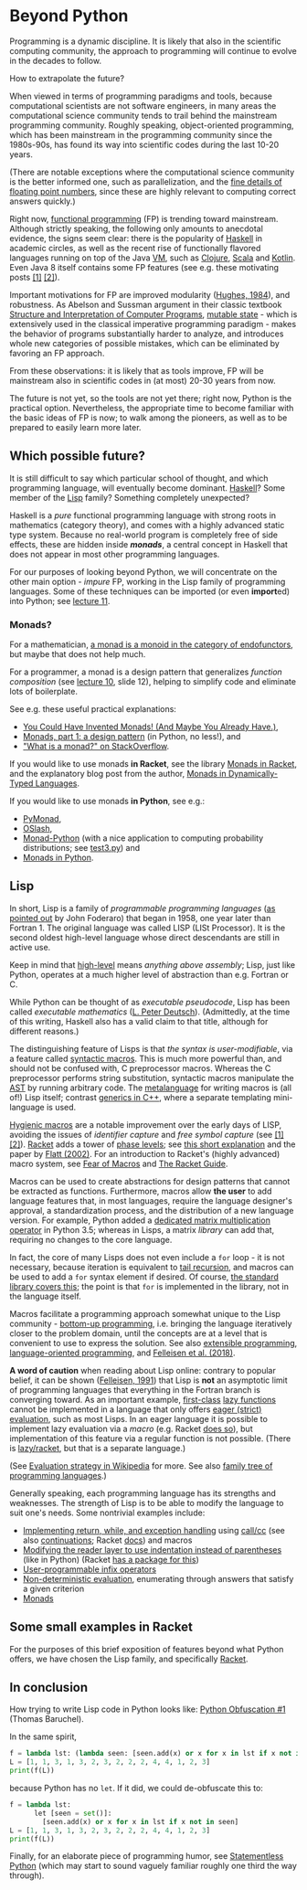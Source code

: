 # Beyond Python

Programming is a dynamic discipline. It is likely that also in the scientific computing community, the approach to programming will continue to evolve in the decades to follow.

How to extrapolate the future?

When viewed in terms of programming paradigms and tools, because computational scientists are not software engineers, in many areas the computational science community tends to trail behind the mainstream programming community. Roughly speaking, object-oriented programming, which has been mainstream in the programming community since the 1980s-90s, has found its way into scientific codes during the last 10-20 years.

(There are notable exceptions where the computational science community is the better informed one, such as parallelization, and the [fine details of floating point numbers](https://docs.oracle.com/cd/E19957-01/806-3568/ncg_goldberg.html), since these are highly relevant to computing correct answers quickly.)

Right now, [functional programming](https://en.wikipedia.org/wiki/Functional_programming) (FP) is trending toward mainstream. Although strictly speaking, the following only amounts to anecdotal evidence, the signs seem clear: there is the popularity of [Haskell](https://en.wikipedia.org/wiki/Haskell_(programming_language)) in academic circles, as well as the recent rise of functionally flavored languages running on top of the Java [VM](https://en.wikipedia.org/wiki/Virtual_machine), such as [Clojure](https://en.wikipedia.org/wiki/Clojure), [Scala](https://en.wikipedia.org/wiki/Scala_%28programming_language%29) and [Kotlin](https://en.wikipedia.org/wiki/Kotlin_%28programming_language%29). Even Java 8 itself contains some FP features (see e.g. these motivating posts [[1]](http://www.deadcoderising.com/why-you-should-embrace-lambdas-in-java-8/) [[2]](https://flyingbytes.github.io/programming/java8/functional/part1/2017/01/23/Java8-Part1.html)).

Important motivations for FP are improved modularity ([Hughes, 1984](http://www.cse.chalmers.se/~rjmh/Papers/whyfp.html)), and robustness. As Abelson and Sussman argument in their classic textbook [Structure and Interpretation of Computer Programs](https://mitpress.mit.edu/sites/default/files/sicp/full-text/book/book.html), [mutable state](https://en.wikipedia.org/wiki/Immutable_object) - which is extensively used in the classical imperative programming paradigm - makes the behavior of programs substantially harder to analyze, and introduces whole new categories of possible mistakes, which can be eliminated by favoring an FP approach.

From these observations: it is likely that as tools improve, FP will be mainstream also in scientific codes in (at most) 20-30 years from now.

The future is not yet, so the tools are not yet there; right now, Python is the practical option. Nevertheless, the appropriate time to become familiar with the basic ideas of FP is now; to walk among the pioneers, as well as to be prepared to easily learn more later.

## Which possible future?

It is still difficult to say which particular school of thought, and which programming language, will eventually become dominant. [Haskell](https://en.wikipedia.org/wiki/Haskell_(programming_language))? Some member of the [Lisp](https://en.wikipedia.org/wiki/Lisp_(programming_language)) family? Something completely unexpected?

Haskell is a *pure* functional programming language with strong roots in mathematics (category theory), and comes with a highly advanced static type system. Because no real-world program is completely free of side effects, these are hidden inside ***monads***, a central concept in Haskell that does not appear in most other programming languages.

For our purposes of looking beyond Python, we will concentrate on the other main option - *impure* FP, working in the Lisp family of programming languages. Some of these techniques can be imported (or even **import**ed) into Python; see [lecture 11](../../lecture_slides/lectures_tut_2018_11.pdf).

### Monads?

For a mathematician, [a monad is a monoid in the category of endofunctors](https://stackoverflow.com/questions/3870088/a-monad-is-just-a-monoid-in-the-category-of-endofunctors-whats-the-proble%E2%85%BF), but maybe that does not help much.

For a programmer, a monad is a design pattern that generalizes *function composition* (see [lecture 10](../../lecture_slides/lectures_tut_2018_10.pdf), slide 12), helping to simplify code and eliminate lots of boilerplate.

See e.g. these useful practical explanations:
 - [You Could Have Invented Monads! (And Maybe You Already Have.)](http://blog.sigfpe.com/2006/08/you-could-have-invented-monads-and.html),
 - [Monads, part 1: a design pattern](https://www.stephanboyer.com/post/9/monads-part-1-a-design-pattern) (in Python, no less!), and
 - ["What is a monad?" on StackOverflow](https://stackoverflow.com/questions/44965/what-is-a-monad).

If you would like to use monads **in Racket**, see the library [Monads in Racket](https://github.com/tonyg/racket-monad), and the explanatory blog post from the author, [Monads in Dynamically-Typed Languages](http://eighty-twenty.org/2015/01/25/monads-in-dynamically-typed-languages).

If you would like to use monads **in Python**, see e.g.:
 - [PyMonad](https://bitbucket.org/jason_delaat/pymonad/),
 - [OSlash](https://github.com/dbrattli/OSlash),
 - [Monad-Python](https://github.com/dpiponi/Monad-Python) (with a nice application to computing probability distributions; see [test3.py](https://github.com/dpiponi/Monad-Python/blob/master/test3.py)) and
 - [Monads in Python](http://www.valuedlessons.com/2008/01/monads-in-python-with-nice-syntax.html).

## Lisp

In short, Lisp is a family of *programmable programming languages* ([as pointed out](http://www.paulgraham.com/quotes.html) by John Foderaro) that began in 1958, one year later than Fortran 1. The original language was called LISP (LISt Processor). It is the second oldest high-level language whose direct descendants are still in active use.

Keep in mind that [high-level](https://en.wikipedia.org/wiki/High-level_programming_language) means *anything above assembly*; Lisp, just like Python, operates at a much higher level of abstraction than e.g. Fortran or C.

While Python can be thought of as *executable pseudocode*, Lisp has been called *executable mathematics* ([L. Peter Deutsch](http://www.paulgraham.com/quotes.html)). (Admittedly, at the time of this writing, Haskell also has a valid claim to that title, although for different reasons.)

The distinguishing feature of Lisps is that *the syntax is user-modifiable*, via a feature called [syntactic macros](https://en.wikipedia.org/wiki/Macro_(computer_science)#Syntactic_macros). This is much more powerful than, and should not be confused with, C preprocessor macros. Whereas the C preprocessor performs string substitution, syntactic macros manipulate the [AST](https://en.wikipedia.org/wiki/Abstract_syntax_tree) by running arbitrary code. The [metalanguage](https://en.wikipedia.org/wiki/Metaprogramming) for writing macros is (all of!) Lisp itself; contrast [generics in C++](https://en.wikipedia.org/wiki/Template_(C++)), where a separate templating mini-language is used.

[Hygienic macros](https://en.wikipedia.org/wiki/Hygienic_macro) are a notable improvement over the early days of LISP, avoiding the issues of *identifier capture* and *free symbol capture* (see [[1]](http://www.phyast.pitt.edu/~micheles/scheme/scheme28.html#the-hygiene-problem) [[2]](https://en.wikibooks.org/wiki/Scheme_Programming/Macros)). [Racket](http://racket-lang.org/) adds a tower of [phase levels](https://docs.racket-lang.org/guide/phases.html); see [this short explanation](http://www.phyast.pitt.edu/~micheles/scheme/scheme22.html) and the paper by [Flatt (2002)](https://www.cs.utah.edu/plt/publications/macromod.pdf). For an introduction to Racket's (highly advanced) macro system, see [Fear of Macros](http://www.greghendershott.com/fear-of-macros/) and [The Racket Guide](https://docs.racket-lang.org/guide/macros.html).

Macros can be used to create abstractions for design patterns that cannot be extracted as functions. Furthermore, macros allow **the user** to add language features that, in most languages, require the language designer's approval, a standardization process, and the distribution of a new language version. For example, Python added a [dedicated matrix multiplication operator](https://www.python.org/dev/peps/pep-0465/) in Python 3.5; whereas in Lisps, a matrix *library* can add that, requiring no changes to the core language.

In fact, the core of many Lisps does not even include a `for` loop - it is not necessary, because iteration is equivalent to [tail recursion](https://stackoverflow.com/questions/33923/what-is-tail-recursion), and macros can be used to add a `for` syntax element if desired. Of course, [the standard library covers this](https://docs.racket-lang.org/reference/for.html); the point is that `for` is implemented in the library, not in the language itself.

Macros facilitate a programming approach somewhat unique to the Lisp community - [bottom-up programming](http://www.paulgraham.com/progbot.html), i.e. bringing the language iteratively closer to the problem domain, until the concepts are at a level that is convenient to use to express the solution. See also [extensible programming](https://en.wikipedia.org/wiki/Extensible_programming), [language-oriented programming](https://en.wikipedia.org/wiki/Language-oriented_programming), and [Felleisen et al. (2018)](https://dx.doi.org/10.1145/3127323).

**A word of caution** when reading about Lisp online: contrary to popular belief, it can be shown ([Felleisen, 1991](http://www.cs.rice.edu/CS/PLT/Publications/Scheme/scp91-felleisen.ps.gz)) that Lisp is **not** an asymptotic limit of programming languages that everything in the Fortran branch is converging toward. As an important example, [first-class](https://en.wikipedia.org/wiki/First-class_citizen) [lazy functions](https://en.wikipedia.org/wiki/Lazy_evaluation) cannot be implemented in a language that only offers [eager (strict) evaluation](https://en.wikipedia.org/wiki/Eager_evaluation), such as most Lisps. In an eager language it is possible to implement lazy evaluation via a *macro* (e.g. Racket [does so](https://docs.racket-lang.org/reference/Delayed_Evaluation.html)), but implementation of this feature via a regular function is not possible. (There is [lazy/racket](https://docs.racket-lang.org/lazy/), but that is a separate language.)

(See [Evaluation strategy in Wikipedia](https://en.wikipedia.org/wiki/Evaluation_strategy) for more. See also [family tree of programming languages](https://www.levenez.com/lang/).)

Generally speaking, each programming language has its strengths and weaknesses. The strength of Lisp is to be able to modify the language to suit one's needs. Some nontrivial examples include:

- [Implementing return, while, and exception handling](http://matt.might.net/articles/implementing-exceptions/) using [call/cc](https://en.wikipedia.org/wiki/Call-with-current-continuation) (see also [continuations](https://beautifulracket.com/explainer/continuations.html); Racket [docs](https://docs.racket-lang.org/reference/cont.html#%28def._%28%28quote._%7E23%7E25kernel%29._call-with-current-continuation%29%29)) and macros
- [Modifying the reader layer to use indentation instead of parentheses](https://srfi.schemers.org/srfi-110/srfi-110.html) (like in Python) (Racket [has a package for this](https://docs.racket-lang.org/sweet/))
- [User-programmable infix operators](https://lexi-lambda.github.io/blog/2017/08/12/user-programmable-infix-operators-in-racket/)
- [Non-deterministic evaluation](http://www.cs.toronto.edu/~david/courses/csc324_w15/extra/choice.html), enumerating through answers that satisfy a given criterion
- [Monads](https://github.com/tonyg/racket-monad)


## Some small examples in Racket

For the purposes of this brief exposition of features beyond what Python offers, we have chosen the Lisp family, and specifically [Racket](http://racket-lang.org/).


## In conclusion

How trying to write Lisp code in Python looks like: [Python Obfuscation #1](http://baruchel.github.io/python/2017/11/16/Python-Obfuscation-01/) (Thomas Baruchel).

In the same spirit,
```Python
f = lambda lst: (lambda seen: [seen.add(x) or x for x in lst if x not in seen])(set())
L = [1, 1, 3, 1, 3, 2, 3, 2, 2, 2, 4, 4, 1, 2, 3]
print(f(L))
```
because Python has no `let`. If it did, we could de-obfuscate this to:
```Python
f = lambda lst:
      let [seen = set()]:
        [seen.add(x) or x for x in lst if x not in seen]
L = [1, 1, 3, 1, 3, 2, 3, 2, 2, 2, 4, 4, 1, 2, 3]
print(f(L))
```

Finally, for an elaborate piece of programming humor, see [Statementless Python](https://gist.github.com/brool/1679908) (which may start to sound vaguely familiar roughly one third the way through).

